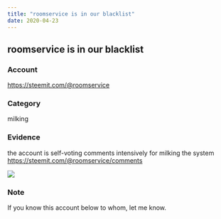 ```yaml
---
title: "roomservice is in our blacklist"
date: 2020-04-23
---
```



## roomservice is in our blacklist

### Account

https://steemit.com/@roomservice

### Category

milking

### Evidence

the account is self-voting comments intensively for milking the system	https://steemit.com/@roomservice/comments

![](https://i.imgur.com/q5kslT7.png)

### Note

If you know this account below to whom, let me know. 
